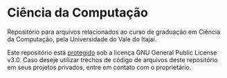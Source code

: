 # Ciência da Computação
Repositório para arquivos relacionados ao curso de graduação em Ciência da Computação, pela Universidade do Vale do Itajaí.

Este repositório está [protegido](LICENSE.md) sob a licença GNU General Public License v3.0. Caso deseje utilizar trechos de código de arquivos deste repositório em seus projetos privados, entre em contato com o proprietário.
